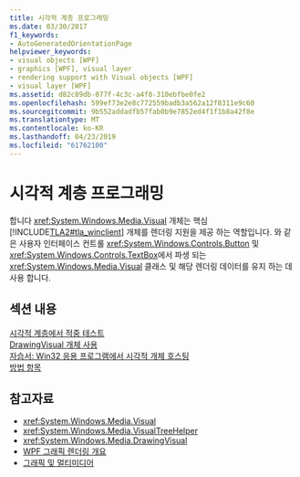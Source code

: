```yaml
---
title: 시각적 계층 프로그래밍
ms.date: 03/30/2017
f1_keywords:
- AutoGeneratedOrientationPage
helpviewer_keywords:
- visual objects [WPF]
- graphics [WPF], visual layer
- rendering support with Visual objects [WPF]
- visual layer [WPF]
ms.assetid: d82c89db-077f-4c3c-a4f8-310ebfbe0fe2
ms.openlocfilehash: 599ef73e2e8c772559badb3a562a12f8311e9c60
ms.sourcegitcommit: 9b552addadfb57fab0b9e7852ed4f1f1b8a42f8e
ms.translationtype: MT
ms.contentlocale: ko-KR
ms.lasthandoff: 04/23/2019
ms.locfileid: "61762100"
---
```

# <a name="visual-layer-programming"></a>시각적 계층 프로그래밍
합니다 <xref:System.Windows.Media.Visual> 개체는 핵심 [!INCLUDE[TLA2#tla_winclient](../../../../includes/tla2sharptla-winclient-md.md)] 개체를 렌더링 지원을 제공 하는 역할입니다. 와 같은 사용자 인터페이스 컨트롤 <xref:System.Windows.Controls.Button> 및 <xref:System.Windows.Controls.TextBox>에서 파생 되는 <xref:System.Windows.Media.Visual> 클래스 및 해당 렌더링 데이터를 유지 하는 데 사용 합니다.  
  
## <a name="in-this-section"></a>섹션 내용  
 [시각적 계층에서 적중 테스트](hit-testing-in-the-visual-layer.md)  
 [DrawingVisual 개체 사용](using-drawingvisual-objects.md)  
 [자습서: Win32 응용 프로그램에서 시각적 개체 호스팅](tutorial-hosting-visual-objects-in-a-win32-application.md)  
 [방법 항목](visual-layer-programming-how-to-topics.md)  
  
## <a name="see-also"></a>참고자료

- <xref:System.Windows.Media.Visual>
- <xref:System.Windows.Media.VisualTreeHelper>
- <xref:System.Windows.Media.DrawingVisual>
- [WPF 그래픽 렌더링 개요](wpf-graphics-rendering-overview.md)
- [그래픽 및 멀티미디어](index.md)
